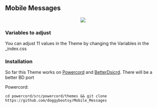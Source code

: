 ## Mobile Messages

<p align="center">
    <img src="https://i.imgur.com/VBE49wL.png">
</p>

### Variables to adjust
You can adjust 11 values in the Theme by changing the Variables in the _index.css 



### Installation
So far this Theme works on [Powercord](https://github.com/powercord-org/powercord) and [BetterDsicrd](https://www.betterdiscord.net/). There will be a better BD port

Powercord:

```cd powercord/src/powercord/themes && git clone https://github.com/doggybootsy/Mobile_Messages```
